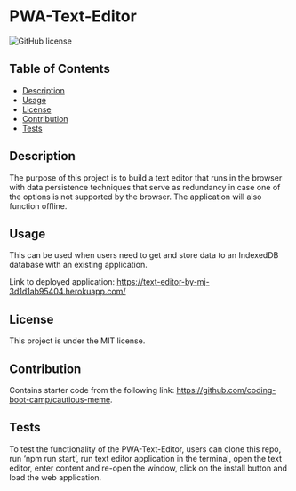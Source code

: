 # PWA-Text-Editor
![GitHub license](https://img.shields.io/badge/license-MIT-blue.svg)


## Table of Contents
- [Description](#description)
- [Usage](#usage)
- [License](#license)
- [Contribution](#contribution)
- [Tests](#tests)


## Description
The purpose of this project is to build a text editor that runs in the browser with data persistence techniques that serve as redundancy in case one of the options is not supported by the browser. The application will also function offline.

## Usage
This can be used when users need to get and store data to an IndexedDB database with an existing application.

Link to deployed application: https://text-editor-by-mj-3d1d1ab95404.herokuapp.com/


## License
This project is under the MIT license.


## Contribution
Contains starter code from the following link: https://github.com/coding-boot-camp/cautious-meme. 


## Tests
To test the functionality of the PWA-Text-Editor, users can clone this repo, run ‘npm run start’, run text editor application in the terminal, open the text editor, enter content and re-open the window, click on the install button and load the web application.


